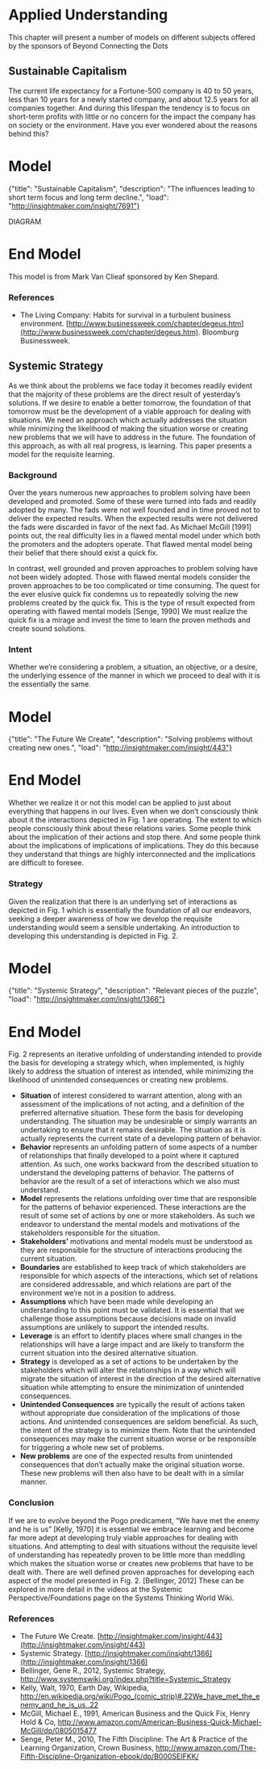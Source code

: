 # Applied Understanding

This chapter will present a number of models on different subjects offered by the sponsors of Beyond Connecting the Dots

## Sustainable Capitalism ##

The current life expectancy for a Fortune-500 company is 40 to 50 years, less than 10 years for a newly started company, and about 12.5 years for all companies together. And during this lifespan the tendency is to focus on short-term profits with little or no concern for the impact the company has on society or the environment. Have you ever wondered about the reasons behind this?

# Model

{"title": "Sustainable Capitalism", "description": "The influences leading to short term focus and long term decline.", "load": "http://insightmaker.com/insight/7691"}

DIAGRAM

# End Model

This model is from Mark Van Clieaf sponsored by Ken Shepard.

### References ###

- The Living Company: Habits for survival in a turbulent business environment. [http://www.businessweek.com/chapter/degeus.htm](http://www.businessweek.com/chapter/degeus.htm). Bloomburg Businessweek.

## Systemic Strategy ##

As we think about the problems we face today it becomes readily evident that the majority of these problems are the direct result of yesterday’s solutions. If we desire to enable a better tomorrow, the foundation of that tomorrow must be the development of a viable approach for dealing with situations. We need an approach which actually addresses the situation while minimizing the likelihood of making the situation worse or creating new problems that we will have to address in the future. The foundation of this approach, as with all real progress, is learning. This paper presents a model for the requisite learning.

### Background ###

Over the years numerous new approaches to problem solving have been developed and promoted. Some of these were turned into fads and readily adopted by many. The fads were not well founded and in time proved not to deliver the expected results. When the expected results were not delivered the fads were discarded in favor of the next fad. As Michael McGill [1991] points out, the real difficulty lies in a flawed mental model under which both the promoters and the adopters operate. That flawed mental model being their belief that there should exist a quick fix.

In contrast, well grounded and proven approaches to problem solving have not been widely adopted. Those with flawed mental models consider the proven approaches to be too complicated or time consuming. The quest for the ever elusive quick fix condemns us to repeatedly solving the new problems created by the quick fix. This is the type of result expected from operating with flawed mental models [Senge, 1990] We must realize the quick fix is a mirage and invest the time to learn the proven methods and create sound solutions.

### Intent ###

Whether we’re considering a problem, a situation, an objective, or a desire, the underlying essence of the manner in which we proceed to deal with it is the essentially the same.

# Model

{"title": "The Future We Create", "description": "Solving problems without creating new ones.", "load": "http://insightmaker.com/insight/443"}

# End Model

Whether we realize it or not this model can be applied to just about everything that happens in our lives. Even when we don’t consciously think about it the interactions depicted in Fig. 1 are operating. The extent to which people consciously think about these relations varies. Some people think about the implication of their actions and stop there. And some people think about the implications of implications of implications. They do this because they understand that things are highly interconnected and the implications are difficult to foresee.

### Strategy ###

Given the realization that there is an underlying set of interactions as depicted in Fig. 1 which is essentially the foundation of all our endeavors, seeking a deeper awareness of how we develop the requisite understanding would seem a sensible undertaking. An introduction to developing this understanding is depicted in Fig. 2.

# Model

{"title": "Systemic Strategy", "description": "Relevant pieces of the puzzle", "load": "http://insightmaker.com/insight/1366"}

# End Model

Fig. 2 represents an iterative unfolding of understanding intended to provide the basis for developing a strategy which, when implemented, is highly likely to address the situation of interest as intended, while minimizing the likelihood of unintended consequences or creating new problems.

- **Situation** of interest considered to warrant attention, along with an assessment of the implications of not acting, and a definition of the preferred alternative situation. These form the basis for developing understanding. The situation may be undesirable or simply warrants an undertaking to ensure that it remains desirable. The situation as it is actually represents the current state of a developing pattern of behavior.
- **Behavior** represents an unfolding pattern of some aspects of a number of relationships that finally developed to a point where it captured attention. As such, one works backward from the described situation to understand the developing patterns of behavior. The patterns of behavior are the result of a set of interactions which we also must understand.
- **Model** represents the relations unfolding over time that are responsible for the patterns of behavior experienced. These interactions are the result of some set of actions by one or more stakeholders. As such we endeavor to understand the mental models and motivations of the stakeholders responsible for the situation.
- **Stakeholders’** motivations and mental models must be understood as they are responsible for the structure of interactions producing the current situation.
- **Boundaries** are established to keep track of which stakeholders are responsible for which aspects of the interactions, which set of relations are considered addressable, and which relations are part of the environment we’re not in a position to address.
- **Assumptions** which have been made while developing an understanding to this point must be validated. It is essential that we challenge those assumptions because decisions made on invalid assumptions are unlikely to support the intended results.
- **Leverage** is an effort to identify places where small changes in the relationships will have a large impact and are likely to transform the current situation into the desired alternative situation.
- **Strategy** is developed as a set of actions to be undertaken by the stakeholders which will alter the relationships in a way which will migrate the situation of interest in the direction of the desired alternative situation while attempting to ensure the minimization of unintended consequences.
- **Unintended Consequences** are typically the result of actions taken without appropriate due consideration of the implications of those actions. And unintended consequences are seldom beneficial. As such, the intent of the strategy is to minimize them. Note that the unintended consequences may make the current situation worse or be responsible for triggering a whole new set of problems.
- **New problems** are one of the expected results from unintended consequences that don’t actually make the original situation worse. These new problems will then also have to be dealt with in a similar manner.

### Conclusion ###

If we are to evolve beyond the Pogo predicament, “We have met the enemy and he is us” [Kelly, 1970] it is essential we embrace learning and become far more adept at developing truly viable approaches for dealing with situations. And attempting to deal with situations without the requisite level of understanding has repeatedly proven to be little more than meddling which makes the situation worse or creates new problems that have to be dealt with. There are well defined proven approaches for developing each aspect of the model presented in Fig. 2. [Bellinger, 2012] These can be explored in more detail in the videos at the Systemic Perspective/Foundations page on the Systems Thinking World Wiki.

### References ###

- The Future We Create. [http://insightmaker.com/insight/443](http://insightmaker.com/insight/443)
- Systemic Strategy. [http://insightmaker.com/insight/1366](http://insightmaker.com/insight/1366)
- Bellinger, Gene R., 2012, Systemic Strategy, http://www.systemswiki.org/index.php?title=Systemic_Strategy
- Kelly, Walt, 1970, Earth Day, Wikipedia, http://en.wikipedia.org/wiki/Pogo_(comic_strip)#.22We_have_met_the_enemy_and_he_is_us..22
- McGill, Michael E., 1991, American Business and the Quick Fix, Henry Hold & Co, http://www.amazon.com/American-Business-Quick-Michael-McGill/dp/0805015477
- Senge, Peter M., 2010, The Fifth Discipline: The Art & Practice of the Learning Organization, Crown Business, http://www.amazon.com/The-Fifth-Discipline-Organization-ebook/dp/B000SEIFKK/
